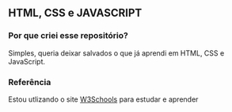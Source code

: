 ## HTML, CSS e JAVASCRIPT

### Por que criei esse repositório?

Simples, queria deixar salvados o que já aprendi em HTML, CSS e JavaScript.

### Referência

Estou utlizando o site [W3Schools](https://www.w3schools.com/) para estudar e aprender